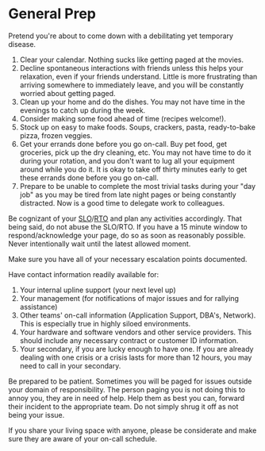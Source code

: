 # General Prep

Pretend you're about to come down with a debilitating yet temporary disease.

1. Clear your calendar. Nothing sucks like getting paged at the movies.
2. Decline spontaneous interactions with friends unless this helps your relaxation, even if your friends understand. Little is more frustrating than arriving somewhere to immediately leave, and you will be constantly worried about getting paged.
3. Clean up your home and do the dishes. You may not have time in the evenings to catch up during the week.
4. Consider making some food ahead of time (recipes welcome!).
5. Stock up on easy to make foods. Soups, crackers, pasta, ready-to-bake pizza, frozen veggies.
6. Get your errands done before you go on-call. Buy pet food, get groceries, pick up the dry cleaning, etc. You may not have time to do it during your rotation, and you don't want to lug all your equipment around while you do it. It is okay to take off thirty minutes early to get these errands done before you go on-call.
7. Prepare to be unable to complete the most trivial tasks during your "day job" as you may be tired from late night pages or being constantly distracted. Now is a good time to delegate work to colleagues.

Be cognizant of your [SLO](https://en.wikipedia.org/wiki/Service_level_objective)/[RTO](https://en.wikipedia.org/wiki/Recovery_time_objective) and plan any activities accordingly.  That being said, do not abuse the SLO/RTO.  If you have a 15 minute window to respond/acknowledge your page, do so as soon as reasonably possible.  Never intentionally wait until the latest allowed moment.

Make sure you have all of your necessary escalation points documented.

Have contact information readily available for:

1. Your internal upline support (your next level up)
2. Your management (for notifications of major issues and for rallying assistance)
3. Other teams' on-call information (Application Support, DBA's, Network).  This is especially true in highly siloed environments.
4. Your hardware and software vendors and other service providers.  This should include any necessary contract or customer ID information.
5. Your secondary, if you are lucky enough to have one. If you are already dealing with one crisis or a crisis lasts for more than 12 hours, you may need to call in your secondary.

Be prepared to be patient.  Sometimes you will be paged for issues outside your domain of responsibility.  The person paging you is not doing this to annoy you, they are in need of help.  Help them as best you can, forward their incident to the appropriate team.  Do not simply shrug it off as not being your issue.

If you share your living space with anyone, please be considerate and make sure they are aware of your on-call schedule.
